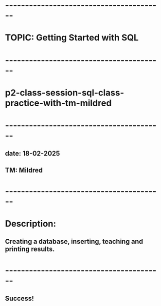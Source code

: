 # ----------------------------------------
# TOPIC: Getting Started with SQL
# ----------------------------------------
# p2-class-session-sql-class-practice-with-tm-mildred

# ----------------------------------------
## date: 18-02-2025
## TM: Mildred
# ----------------------------------------

# Description:
## Creating a database, inserting, teaching and printing results.

# ----------------------------------------
## Success!

